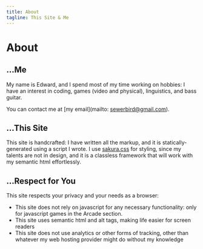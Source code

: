 ```yaml
---
title: About
tagline: This Site & Me
---
```


# About

## ...Me

My name is Edward, and I spend most of my time working on hobbies: I have an interest in coding, games (video and physical), linguistics, and bass guitar.

You can contact me at [my email](mailto: sewerbird@gmail.com).

## ...This Site

This site is handcrafted: I have written all the markup, and it is statically-generated using a script I wrote. I use [sakura.css](https://github.com/oxalorg/sakura) for styling, since my talents are not in design, and it is a classless framework that will work with my semantic html effortlessly.


## ...Respect for You

This site respects your privacy and your needs as a browser:

- This site does not rely on javascript for any necessary functionality: only for javascript games in the Arcade section.
- This site uses semantic html and alt tags, making life easier for screen readers
- This site does not use analytics or other forms of tracking, other than whatever my web hosting provider might do without my knowledge
